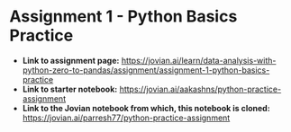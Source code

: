 # **Assignment 1 - Python Basics Practice**

* **Link to assignment page:** https://jovian.ai/learn/data-analysis-with-python-zero-to-pandas/assignment/assignment-1-python-basics-practice
* **Link to starter notebook:** https://jovian.ai/aakashns/python-practice-assignment
* **Link to the Jovian notebook from which, this notebook is cloned:** https://jovian.ai/parresh77/python-practice-assignment
